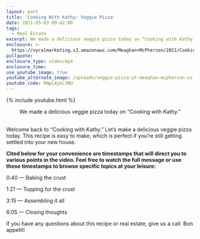```yaml
---
layout: post
title: 'Cooking With Kathy: Veggie Pizza'
date: 2021-05-03 09:42:00
tags:
  - Real Estate
excerpt: We made a delicious veggie pizza today on “Cooking with Kathy.”
enclosure: >-
  https://vyralmarketing.s3.amazonaws.com/Meaghan+McPherson/2021/Cooking+With+Kathy_+Veggie+Pizza.mp4
pullquote:
enclosure_type: video/mp4
enclosure_time:
use_youtube_image: true
youtube_alternate_image: /uploads/veggie-pizza-yt-meaghan-mcpherson-ss.jpg
youtube_code: RNpL4ybc3MU
---
```

{% include youtube.html %}

<center>We made a delicious veggie pizza today on &ldquo;Cooking with Kathy.&rdquo;</center>

<center>&nbsp;</center>

Welcome back to “Cooking with Kathy.” Let’s make a delicious veggie pizza today. This recipe is easy to make, which is perfect if you’re still getting settled into your new house.

**Cited below for your convenience are timestamps that will direct you to various points in the video. Feel free to watch the full message or use these timestamps to browse specific topics at your leisure:**

0:40 — Baking the crust

1:21 — Topping for the crust

3:15 — Assembling it all

6:05 — Closing thoughts

If you have any questions about this recipe or real estate, give us a call. Bon appetit\!
